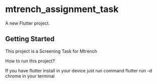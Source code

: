 # mtrench_assignment_task

A new Flutter project.

## Getting Started

This project is a Screening Task for Mtrench 

How to run this project?

If you have flutter install in your device just run command 
flutter run -d chrome in your terminal 




